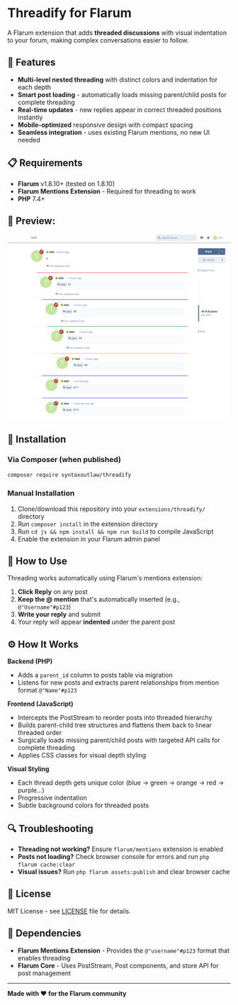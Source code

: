 # Threadify for Flarum

A Flarum extension that adds **threaded discussions** with visual indentation to your forum, making complex conversations easier to follow.

## 🚀 Features

- **Multi-level nested threading** with distinct colors and indentation for each depth
- **Smart post loading** - automatically loads missing parent/child posts for complete threading
- **Real-time updates** - new replies appear in correct threaded positions instantly
- **Mobile-optimized** responsive design with compact spacing
- **Seamless integration** - uses existing Flarum mentions, no new UI needed

## 📋 Requirements

- **Flarum** v1.8.10+ (tested on 1.8.10)
- **Flarum Mentions Extension** - Required for threading to work
- **PHP** 7.4+

## 👀 Preview:
![Threadify Preview](threadify.png)




## 🔧 Installation

### Via Composer (when published)
```bash
composer require syntaxoutlaw/threadify
```

### Manual Installation
1. Clone/download this repository into your `extensions/threadify/` directory
2. Run `composer install` in the extension directory
3. Run `cd js && npm install && npm run build` to compile JavaScript
4. Enable the extension in your Flarum admin panel

## 🎯 How to Use

Threading works automatically using Flarum's mentions extension:

1. **Click Reply** on any post
2. **Keep the @ mention** that's automatically inserted (e.g., `@"Username"#p123`)
3. **Write your reply** and submit
4. Your reply will appear **indented** under the parent post

## ⚙️ How It Works

**Backend (PHP)**
- Adds a `parent_id` column to posts table via migration
- Listens for new posts and extracts parent relationships from mention format `@"Name"#p123`

**Frontend (JavaScript)**  
- Intercepts the PostStream to reorder posts into threaded hierarchy
- Builds parent-child tree structures and flattens them back to linear threaded order
- Surgically loads missing parent/child posts with targeted API calls for complete threading
- Applies CSS classes for visual depth styling

**Visual Styling**
- Each thread depth gets unique color (blue → green → orange → red → purple...)
- Progressive indentation
- Subtle background colors for threaded posts



## 🔍 Troubleshooting

- **Threading not working?** Ensure `flarum/mentions` extension is enabled
- **Posts not loading?** Check browser console for errors and run `php flarum cache:clear`
- **Visual issues?** Run `php flarum assets:publish` and clear browser cache

## 📝 License

MIT License - see [LICENSE](LICENSE) file for details.

## 🙏 Dependencies

- **Flarum Mentions Extension** - Provides the `@"username"#p123` format that enables threading
- **Flarum Core** - Uses PostStream, Post components, and store API for post management

---

**Made with ❤️ for the Flarum community** 
